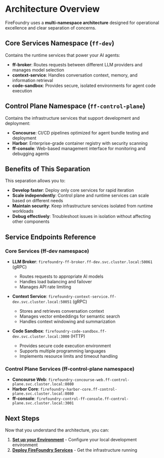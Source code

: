 # Architecture Overview

FireFoundry uses a **multi-namespace architecture** designed for operational excellence and clear separation of concerns.

## Core Services Namespace (`ff-dev`)

Contains the runtime services that power your AI agents:

- **ff-broker**: Routes requests between different LLM providers and manages model selection
- **context-service**: Handles conversation context, memory, and information retrieval
- **code-sandbox**: Provides secure, isolated environments for agent code execution

## Control Plane Namespace (`ff-control-plane`)

Contains the infrastructure services that support development and deployment:

- **Concourse**: CI/CD pipelines optimized for agent bundle testing and deployment
- **Harbor**: Enterprise-grade container registry with security scanning
- **ff-console**: Web-based management interface for monitoring and debugging agents

## Benefits of This Separation

This separation allows you to:

- **Develop faster**: Deploy only core services for rapid iteration
- **Scale independently**: Control plane and runtime services can scale based on different needs
- **Maintain security**: Keep infrastructure services isolated from runtime workloads
- **Debug effectively**: Troubleshoot issues in isolation without affecting other components

## Service Endpoints Reference

### Core Services (ff-dev namespace)

- **LLM Broker**: `firefoundry-ff-broker.ff-dev.svc.cluster.local:50061` (gRPC)

  - Routes requests to appropriate AI models
  - Handles load balancing and failover
  - Manages API rate limiting

- **Context Service**: `firefoundry-context-service.ff-dev.svc.cluster.local:50051` (gRPC)

  - Stores and retrieves conversation context
  - Manages vector embeddings for semantic search
  - Handles context windowing and summarization

- **Code Sandbox**: `firefoundry-code-sandbox.ff-dev.svc.cluster.local:3000` (HTTP)
  - Provides secure code execution environment
  - Supports multiple programming languages
  - Implements resource limits and timeout handling

### Control Plane Services (ff-control-plane namespace)

- **Concourse Web**: `firefoundry-concourse-web.ff-control-plane.svc.cluster.local:8080`
- **Harbor Core**: `firefoundry-harbor-core.ff-control-plane.svc.cluster.local:8080`
- **ff-console**: `firefoundry-control-ff-console.ff-control-plane.svc.cluster.local:3001`

## Next Steps

Now that you understand the architecture, you can:

1. **[Set up your Environment](03-environment-setup.md)** - Configure your local development environment
2. **[Deploy FireFoundry Services](04-deployment.md)** - Get the infrastructure running
